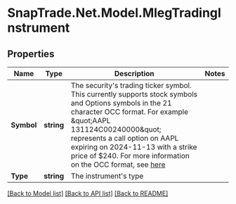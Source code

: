 # SnapTrade.Net.Model.MlegTradingInstrument

## Properties

Name | Type | Description | Notes
------------ | ------------- | ------------- | -------------
**Symbol** | **string** | The security&#39;s trading ticker symbol. This currently supports stock symbols and Options symbols in the 21 character OCC format. For example \&quot;AAPL  131124C00240000\&quot; represents a call option on AAPL expiring on 2024-11-13 with a strike price of $240. For more information on the OCC format, see [here](https://en.wikipedia.org/wiki/Option_symbol#OCC_format) | 
**Type** | **string** | The instrument&#39;s type | 

[[Back to Model list]](../README.md#documentation-for-models) [[Back to API list]](../README.md#documentation-for-api-endpoints) [[Back to README]](../README.md)

